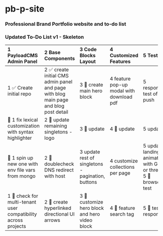 # pb-p-site
### Professional Brand Portfolio website and to-do list
 
### Updated To-Do List v1 - Skeleton

| 1 PayloadCMS Admin Panel                          | 2 Base Components                                                | 3 Code Blocks Layout                              | 4 Customized Features                      | 5 Testing                              |
| :---------------------------------------------- | :-------------------------------------------------------------- | :------------------------------------------------ | :-------------------------------------- | :----------------------------------- |
| 1 ✅ Create initial repo                          | 2 ✅ create initial CMS admin panel and page with blog main page and blog post detail | 3 🔲 create main hero block                        | 4 feature pop-up modal with download pdf | 5 responsive test of first push       |
| 🔲 1 fix lexical customization with syntax highlighter | 2 🔲 update remaining singletons - logo                          | 3 🔲 update                                        | 4 🔲 update                             | 5 update                             |
| 🔲 1 spin up new one with env file vars from mongo | 2 🔲 doublecheck DNS redirect with host                          | 3 update rest of singletons - pagination, buttons | 4 customize collections per page        | 5 update landing animation with GSAP or threejs / 5 🔲 browser test |
| 1 🔲 check for multi-tenant user compatibility across projects | 2 🔲 create hyperlinked directional UI arrows                    | 3 🔲 customize hero block and hero video block    | 4 🔲 feature search tag                   | 5 🔲 test responsive                  |
